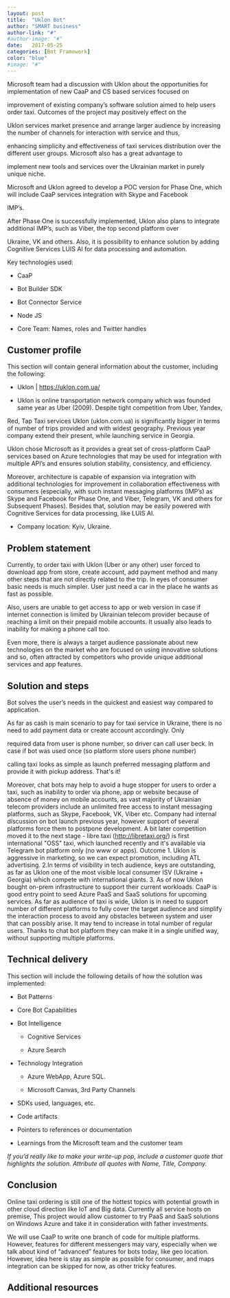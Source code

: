 ```yaml
---
layout: post
title:  "Uklon Bot"
author: "SMART business"
author-link: "#"
#author-image: "#"
date:   2017-05-25
categories: [Bot Framework]
color: "blue"
#image: "#" 
---
```



Microsoft team had a discussion with Uklon about the opportunities for implementation of new CaaP and CS based services focused on

improvement of existing company’s software solution aimed to help users order taxi. Outcomes of the project may positively effect on the

Uklon services market presence and arrange larger audience by increasing the number of channels for interaction with service and thus,

enhancing simplicity and effectiveness of taxi services distribution over the different user groups. Microsoft also has a great advantage to

implement new tools and services over the Ukrainian market in purely unique niche.

Microsoft and Uklon agreed to develop a POC version for Phase One, which will include CaaP services integration with Skype and Facebook

IMP’s.

After Phase One is successfully implemented, Uklon also plans to integrate additional IMP’s, such as Viber, the top second platform over

Ukraine, VK and others. Also, it is possibility to enhance solution by adding Cognitive Services LUIS AI for data processing and automation.
 
Key technologies used:
- CaaP

- Bot Builder SDK

- Bot Connector Service

- Node JS
 
- Core Team: Names, roles and Twitter handles 


## Customer profile ##
This section will contain general information about the customer, including the following:

- Uklon | https://uklon.com.ua/

- Uklon is online transportation network company which was founded same year as Uber (2009). Despite tight competition from Uber, Yandex,

Red, Tap Taxi services Uklon (uklon.com.ua) is significantly bigger in terms of number of trips provided and with widest geography. Previous year company extend their present, while launching service in Georgia.

Uklon chose Microsoft as it provides a great set of cross-platform CaaP services based on Azure technologies that may be used for integration with multiple API’s and ensures solution stability, consistency, and efficiency.

Moreover, architecture is capable of expansion via integration with additional technologies for improvement in collaboration effectiveness with consumers (especially, with such instant messaging platforms (IMP’s) as Skype and Facebook for Phase One, and Viber, Telegram, VK and others for Subsequent Phases). Besides that, solution may be easily powered with Cognitive Services for data processing, like LUIS AI.

- Company location: Kyiv, Ukraine.


## Problem statement ##


Currently, to order taxi with Uklon (Uber or any other) user forced to download app from store, create account, add payment method and many other steps that are not directly related to the trip. In eyes of consumer basic needs is much simpler. User just need a car in the place he wants as fast as possible.

Also, users are unable to get access to app or web version in case if internet connection is limited by Ukrainian telecom provider because of reaching a limit on their prepaid mobile accounts. It usually also leads to inability for making a phone call too.

Even more, there is always a target audience passionate about new technologies on the market who are focused on using innovative solutions and so, often attracted by competitors who provide unique additional services and app features.


## Solution and steps ##


Bot solves the user’s needs in the quickest and easiest way compared to application.

As far as cash is main scenario to pay for taxi service in Ukraine, there is no need to add payment data or create account accordingly. Only

required data from user is phone number, so driver can call user beck. In case if bot was used once (so platform store users phone number)

calling taxi looks as simple as launch preferred messaging platform and provide it with pickup address. That's it!

Moreover, chat bots may help to avoid a huge stopper for users to order a taxi, such as inability to order via phone, app or website because of absence of money on mobile accounts, as vast majority of Ukrainian telecom providers include an unlimited free access to instant messaging platforms, such as Skype, Facebook, VK, Viber etc. Company had internal discussion on bot launch previous year, however support of several platforms force them to postpone development. A bit later competition moved it to the next stage - libre taxi (http://libretaxi.org/) is first international "OSS" taxi, which launched recently and it's available via Telegram bot platform only (no www or apps). Outcome 1. Uklon is aggressive in marketing, so we can expect promotion, including ATL advertising. 2.In terms of visibility in tech audience, keys are outstanding, as far as Uklon one of the most visible local consumer ISV (Ukraine + Georgia) which compete with international giants. 3. As of now Uklon bought on-prem infrastructure to support their current workloads. CaaP is good entry point to seed Azure PaaS and SaaS solutions for upcoming services. As far as audience of taxi is wide, Uklon is in need to support number of different platforms to fully cover the target audience and simplify the interaction process to avoid any obstacles between system and user that can possibly arise. It may tend to increase in total number of regular users. Thanks to chat bot platform they can make it in a single unified way, without supporting multiple platforms.


## Technical delivery ##
This section will include the following details of how the solution was implemented:

- Bot Patterns

- Core Bot Capabilities

- Bot Intelligence

	- Cognitive Services

	- Azure Search


- Technology Integration

	- Azure WebApp, Azure SQL.

	- Microsoft Canvas, 3rd Party Channels

- SDKs used, languages, etc.

- Code artifacts

- Pointers to references or documentation

- Learnings from the Microsoft team and the customer team

*If you’d really like to make your write-up pop, include a customer quote that highlights the solution. Attribute all quotes with Name, Title, Company.*


 
## Conclusion ##

Online taxi ordering is still one of the hottest topics with potential growth in other cloud direction like IoT and Big data. Currently all service hosts on premise, This project would allow customer to try PaaS and SaaS solutions on Windows Azure and take it in consideration with father investments.

We will use CaaP to write one branch of code for multiple platforms. However, features for different messengers may vary, especially when we talk about kind of “advanced” features for bots today, like geo location. However, idea here is stay as simple as possible for consumer, and maps integration can be skipped for now, as other tricky features.


## Additional resources ##

